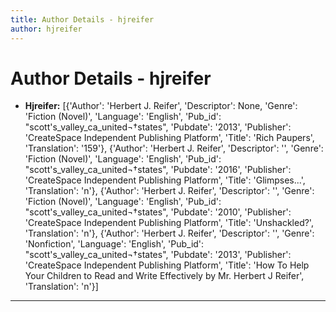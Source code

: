 ```yaml
---
title: Author Details - hjreifer
author: hjreifer
---
```


# Author Details - hjreifer

<ul>
    <li><strong>Hjreifer:</strong> [{'Author': 'Herbert J. Reifer', 'Descriptor': None, 'Genre': 'Fiction (Novel)', 'Language': 'English', 'Pub_id': "scott's_valley_ca_united¬†states", 'Pubdate': '2013', 'Publisher': 'CreateSpace Independent Publishing Platform', 'Title': 'Rich Paupers', 'Translation': '159'}, {'Author': 'Herbert J. Reifer', 'Descriptor': '', 'Genre': 'Fiction (Novel)', 'Language': 'English', 'Pub_id': "scott's_valley_ca_united¬†states", 'Pubdate': '2016', 'Publisher': 'CreateSpace Independent Publishing Platform', 'Title': 'Glimpses...', 'Translation': 'n'}, {'Author': 'Herbert J. Reifer', 'Descriptor': '', 'Genre': 'Fiction (Novel)', 'Language': 'English', 'Pub_id': "scott's_valley_ca_united¬†states", 'Pubdate': '2010', 'Publisher': 'CreateSpace Independent Publishing Platform', 'Title': 'Unshackled?', 'Translation': 'n'}, {'Author': 'Herbert J. Reifer', 'Descriptor': '', 'Genre': 'Nonfiction', 'Language': 'English', 'Pub_id': "scott's_valley_ca_united¬†states", 'Pubdate': '2013', 'Publisher': 'CreateSpace Independent Publishing Platform', 'Title': 'How To Help Your Children to Read and Write Effectively by Mr. Herbert J Reifer', 'Translation': 'n'}]</li>
</ul>
<hr>